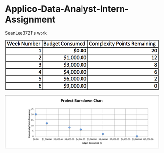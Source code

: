 Applico-Data-Analyst-Intern-Assignment
======================================

SeanLee3721's work



  ![alt tag](https://raw.githubusercontent.com/seanlee3721/Applico-Data-Analyst-Intern-Assignment/master/Chart.png)



![alt tag](https://raw.githubusercontent.com/seanlee3721/Applico-Data-Analyst-Intern-Assignment/master/Project%20Burndown%20Chart.png)
